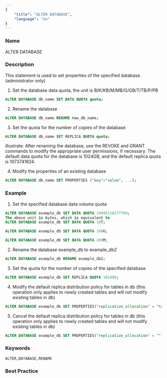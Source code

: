 ```yaml
---
{
    "title": "ALTER DATABASE",
    "language": "en"
}
---
```


<!--
Licensed to the Apache Software Foundation (ASF) under one
or more contributor license agreements.  See the NOTICE file
distributed with this work for additional information
regarding copyright ownership.  The ASF licenses this file
to you under the Apache License, Version 2.0 (the
"License"); you may not use this file except in compliance
with the License.  You may obtain a copy of the License at

  http://www.apache.org/licenses/LICENSE-2.0

Unless required by applicable law or agreed to in writing,
software distributed under the License is distributed on an
"AS IS" BASIS, WITHOUT WARRANTIES OR CONDITIONS OF ANY
KIND, either express or implied.  See the License for the
specific language governing permissions and limitations
under the License.
-->



### Name

ALTER DATABASE

### Description

This statement is used to set properties of the specified database. (administrator only)

1) Set the database data quota, the unit is B/K/KB/M/MB/G/GB/T/TB/P/PB

```sql
ALTER DATABASE db_name SET DATA QUOTA quota;
```

2) Rename the database

```sql
ALTER DATABASE db_name RENAME new_db_name;
```

3) Set the quota for the number of copies of the database

```sql
ALTER DATABASE db_name SET REPLICA QUOTA quota;
```

illustrate:
    After renaming the database, use the REVOKE and GRANT commands to modify the appropriate user permissions, if necessary.
    The default data quota for the database is 1024GB, and the default replica quota is 1073741824.

4) Modify the properties of an existing database

```sql
ALTER DATABASE db_name SET PROPERTIES ("key"="value", ...); 
```

### Example

1. Set the specified database data volume quota

```sql
ALTER DATABASE example_db SET DATA QUOTA 10995116277760;
The above unit is bytes, which is equivalent to
ALTER DATABASE example_db SET DATA QUOTA 10T;

ALTER DATABASE example_db SET DATA QUOTA 100G;

ALTER DATABASE example_db SET DATA QUOTA 200M;
```

2. Rename the database example_db to example_db2

```sql
ALTER DATABASE example_db RENAME example_db2;
```

3. Set the quota for the number of copies of the specified database

```sql
ALTER DATABASE example_db SET REPLICA QUOTA 102400;
```

4. Modify the default replica distribution policy for tables in db (this operation only applies to newly created tables and will not modify existing tables in db)

```sql
ALTER DATABASE example_db SET PROPERTIES("replication_allocation" = "tag.location.default:2");
```

5. Cancel the default replica distribution policy for tables in db (this operation only applies to newly created tables and will not modify existing tables in db)

```sql
ALTER DATABASE example_db SET PROPERTIES("replication_allocation" = "");
```

### Keywords

```text
ALTER,DATABASE,RENAME
```

### Best Practice

